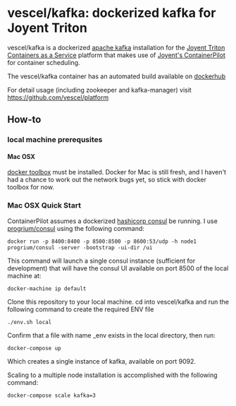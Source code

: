 # vescel/kafka: dockerized kafka for Joyent Triton
vescel/kafka is a dockerized [apache kafka](https://kafka.apache.org//) installation for the [Joyent Triton Containers as a Service](https://www.joyent.com/triton) platform that makes use of [Joyent's ContainerPilot](https://www.joyent.com/containerpilot) for container scheduling.

The vescel/kafka container has an automated build available on [dockerhub](https://hub.docker.com/r/kafka)

For detail usage (including zookeeper and kafka-manager) visit https://github.com/vescel/platform

## How-to
### local machine prerequsites
#### Mac OSX
[docker toolbox](https://www.docker.com/products/docker-toolbox) must be installed. Docker for Mac is still fresh, and I haven't had a chance to work out the network bugs yet, so stick with docker toolbox for now.

### Mac OSX Quick Start
ContainerPilot assumes a dockerized [hashicorp consul](https://www.consul.io/) be running. I use [progrium/consul](https://hub.docker.com/r/progrium/consul/) using the following command:

```
docker run -p 8400:8400 -p 8500:8500 -p 8600:53/udp -h node1 progrium/consul -server -bootstrap -ui-dir /ui
```
This command will launch a single consul instance (sufficient for development) that will have the consul UI available on port 8500 of the local machine at: 

```
docker-machine ip default
```

Clone this repository to your local machine. cd into vescel/kafka and run the following command to create the required ENV file

```
./env.sh local
```

Confirm that a file with name _env exists in the local directory, then run:

```
docker-compose up
```
Which creates a single instance of kafka, available on port 9092.

Scaling to a multiple node installation is accomplished with the following command:

```
docker-compose scale kafka=3
